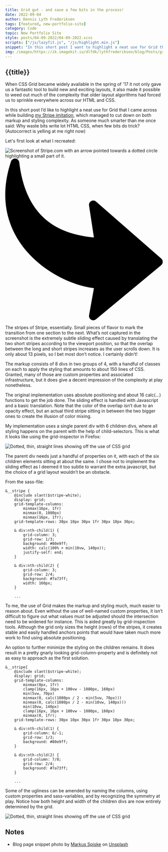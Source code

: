 ```yaml
---
title: Grid gut - and save a few bits in the process!
date: 2022-09-04
author: Dennis Lyth Frederiksen
tags: [featured, new-portfolio-site]
category: Code
topic: New Portfolio Site
style: posts/04-09-2022/04-09-2022.scss
scripts: ["/js/lazyfit.js", "/js/highlight.min.js"]
snippet: "In this short post I want to highlight a neat use for Grid that I came across while building my Stripe imitation. See how you can use Grid to cut down on both markup and styling complexity."
img: /images/https://ik.imagekit.io/dlfdk/lythfrederiksen/blog/Posts/grid-gut/markus-spiske-ruudayIzfJI-unsplash_CftAlZkmV.jpg
---
```

<script onload="hljs.highlightAll()" defer src="/js/highlight.min.js"></script>
<section>

<h1 class="title">{{title}}</h1>

When CSS Grid became widely available in the spring of '17 it not only gave us a fantastic tool to build new and exciting layouts, it also made it possible to weed out much of the complexity that older layout algorithms had forced us to sprinkle everywhere across our HTML and CSS.

In this short post I’d like to highlight a neat use for Grid that I came across while building [my Stripe imitation](/projects/dollar-store-stripe/), which managed to cut down on both markup and styling complexity. As someone much smarter than me once said: Why waste bits write lot HTML CSS, when few bits do trick? (Autocorrect is yelling at me right now)

Let's first look at what I recreated:

<div class="detail-pointer" >
<img class="lazyfit img-wide" data-add-class="lazyfit--show" style="aspect-ratio: 1600/1006" src="" data-src="https://ik.imagekit.io/dlfdk/lythfrederiksen/blog/Posts/grid-gut/Stripe-stripes_gHiRwhHSb.png" alt="Screenshot of Stripe.com with an arrow pointed towards a dotted circle highlighting a small part of it.">
<div class="detail-pointer__circle"></div>
<svg class="detail-pointer__arrow" viewBox="0 0 500 511.61"><path d="m281.46 249.66-15.5-101.27c-.57-3.8.47-7.81 3.19-10.93 4.92-5.64 13.5-6.24 19.14-1.32l207.07 180.38 1.53 1.59c4.77 5.76 3.96 14.32-1.8 19.08L288.02 508.53c-2.99 2.41-6.96 3.59-11.03 2.87-7.34-1.32-12.23-8.36-10.91-15.69l15.44-85.83c-17.98-2.09-37.59-6.57-57.77-13.36-52.66-17.69-109.96-51.41-153.32-100.33C26.64 246.79-3.02 181.98.25 102.58 1.42 73.66 7 42.84 17.88 10.23 19.22 4.95 23.7.78 29.43.1c7.44-.88 14.19 4.44 15.06 11.87 11.93 100.08 50.53 158.11 98.25 191.8 42.65 30.12 93.19 41.35 138.72 45.89z"></path></svg>
</div>

The stripes of Stripe, essentially. Small pieces of flavor to mark the transition from one section to the next. What’s not captured in the screenshot is the extremely subtle sliding effect caused by translating the two short stripes according to the viewport position, so that the overlap between the long and short stripes increases as the user scrolls down. It is only about 13 pixels, so I bet most don’t notice. I certainly didn’t!

The markup consists of 8 divs in two groups of 4, with a handful of classes on each to apply the styling that amounts to about 150 lines of CSS. Granted, many of those are custom properties and associated infrastructure, but it does give a decent impression of the complexity at play nonetheless.

The original implementation uses absolute positioning and about 16 calc(...) functions to get the job done. The sliding effect is handled with Javascript and a basic translation. Note that the color of the overlap isn’t due to an opacity effect, but an actual third stripe sitting in between the two bigger ones to create the illusion of color mixing.

My implementation uses a single parent div with 6 children divs, where all styling happens on the parent with the help of child-selectors. This is what it looks like using the grid-inspector in Firefox:

<img class="lazyfit img-wide" data-add-class="lazyfit--show" style="aspect-ratio: 1600/591" src="" data-src="https://ik.imagekit.io/dlfdk/lythfrederiksen/blog/Posts/grid-gut/Regular-grid_uKzu3ei8x.png" alt="Dotted, thin, straight lines showing off the use of CSS grid">

The parent div needs just a handful of properties on it, with each of the six children elements sitting at about the same. I chose not to implement the sliding effect as I deemed it too subtle to warrant the extra javascript, but the choice of a grid layout wouldn’t be an obstacle.

From the sass-file:

<div class="code">

```
&__stripe {
    @include slant($stripe-white);
    display: grid;
    grid-template-columns: 
        minmax(16px, 1fr) 
        minmax(0, 1080px) 
        minmax(16px, 1fr);
    grid-template-rows: 30px 10px 30px 1fr 30px 10px 30px;

    & div:nth-child(1) {
        grid-column: 3;
        grid-row: 1/3;
        background: #80e9ff;
        width: calc(100% + min(10vw, 140px));
        justify-self: end;
    }

    & div:nth-child(2) {
        grid-column: 3;
        grid-row: 2/4;
        background: #7a73ff;
        width: 160px;
    }

    ...
```

</div>

To me, the use of Grid makes the markup and styling much, much easier to reason about. Even without the use of well-named custom properties, it isn’t difficult to figure out what values must be adjusted should the intersection need to be widened for instance. This is aided greatly by grid-inspection tools. Although the grid only sizes the height (rows) of the stripes, it creates stable and easily handled anchors points that would have taken much more work to find using absolute positioning.

An option to further minimize the styling on the children remains. It does result in a pretty gnarly looking grid-column-property and is definitely not as easy to approach as the first solution. 

<div class="code">

```
&__stripe{
    @include slant($stripe-white);
    display: grid;
    grid-template-columns: 
        minmax(0px, 1fr) 
        clamp(16px, 16px + 100vw - 1080px, 160px) 
        min(5vw, 70px) 
        minmax(0, calc(1080px / 2 - min(5vw, 70px))) 
        minmax(0, calc(1080px / 2 - min(10vw, 140px))) 
        min(10vw, 140px) 
        clamp(16px, 16px + 100vw - 1080px, 160px) 
        minmax(0, 1fr);
    grid-template-rows: 30px 10px 30px 1fr 30px 10px 30px;

    & div:nth-child(1) {
        grid-column: 6/-1;
        grid-row: 1/3;
        background: #80e9ff;
    }

    & div:nth-child(2) {
        grid-column: 7/8;
        grid-row: 2/4;
        background: #7a73ff;
    }

    ...
```

</div>

Some of the ugliness can be amended by naming the columns, using custom properties and sass-variables, and by recognizing the symmetry at play. Notice how both height and width of the children divs are now entirely determined by the grid.

<img class="lazyfit img-wide" data-add-class="lazyfit--show" style="aspect-ratio: 1600/577" src="" data-src="https://ik.imagekit.io/dlfdk/lythfrederiksen/blog/Posts/grid-gut/Gnarly-grid_CXFOf1bFpu.png" alt="Dotted, thin, straight lines showing off the use of CSS grid">

</section>

<section>

## Notes

- Blog page snippet photo by <a href="https://unsplash.com/@markusspiske?utm_source=unsplash&utm_medium=referral&utm_content=creditCopyText">Markus Spiske</a> on <a href="https://unsplash.com/s/photos/grid?utm_source=unsplash&utm_medium=referral&utm_content=creditCopyText">Unsplash</a>

</section>

<!-- <div class="StripeSet StripeSet--TopRight StripeSet--layoutIntersecting" data-js-controller="StripeSet" aria-hidden="true">
    <div class="Stripe Stripe--accentNone Stripe--variantSolid Stripe--insetNormal Stripe--widthFull" aria-hidden="true" data-js-target-list="StripeSet.stripes"></div>
    <div class="Stripe Stripe--accentNone Stripe--variantSolid Stripe--insetNone Stripe--widthNormal" aria-hidden="true" data-js-target-list="StripeSet.stripes" style="transform: translateY(-13.5px);"></div>
    <div class="Stripe Stripe--accentNone Stripe--variantIntersection Stripe--insetNormal Stripe--widthFull Stripe--intersectionInsetNone Stripe--intersectionWidthNormal" aria-hidden="true" data-js-target-list="StripeSet.stripes">
        <div class="Stripe__intersection" data-js-target="StripeSet.intersection" style="transform: translateY(-13.75px);"></div>
    </div>
</div>
<div class="StripeSet StripeSet--BottomLeft StripeSet--layoutIntersecting" data-js-controller="StripeSet" aria-hidden="true" data-js-align="End">
    <div class="Stripe Stripe--accentNone Stripe--variantSolid Stripe--insetNone Stripe--widthNormal" aria-hidden="true" data-js-target-list="StripeSet.stripes" style="transform: translateY(5.5px);"> </div>
    <div class="Stripe Stripe--accentNone Stripe--variantSolid Stripe--insetSmall Stripe--widthFull" aria-hidden="true" data-js-target-list="StripeSet.stripes"></div>
    <div class="Stripe Stripe--accentNone Stripe--variantIntersection Stripe--insetNone Stripe--widthNormal Stripe--intersectionInsetSmall Stripe--intersectionWidthFull" aria-hidden="true" data-js-target-list="StripeSet.stripes" style="transform: translateY(5.5px);">
        <div class="Stripe__intersection" data-js-target="StripeSet.intersection" style="transform: translateY(-5.75px);"></div>
  </div>
</div> -->